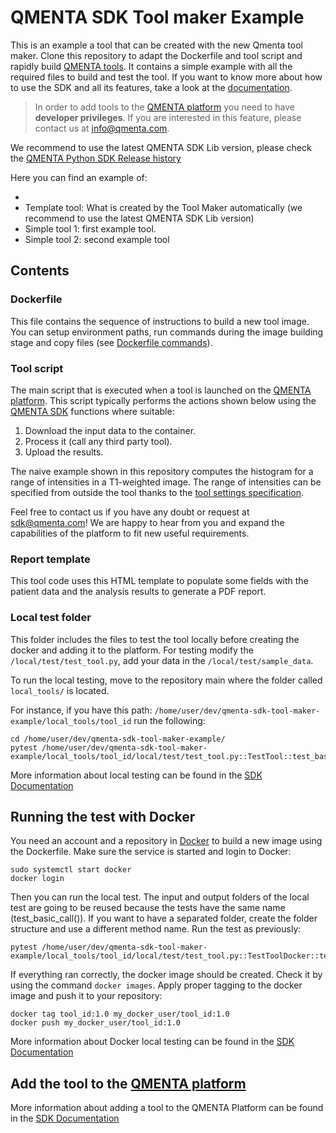# QMENTA SDK Tool maker Example

This is an example a tool that can be created with the new Qmenta tool maker. Clone this repository to adapt the Dockerfile and tool script and rapidly build [QMENTA tools](https://platform.qmenta.com/). It contains a simple example with all the required files to build and test the tool. If you want to know more about how to use the SDK and all its features, take a look at the [documentation](https://docs.qmenta.com/sdk).

> In order to add tools to the [QMENTA platform](https://platform.qmenta.com/) you need to have **developer privileges**. If you are interested in this feature, please contact us at info@qmenta.com.

We recommend to use the latest QMENTA SDK Lib version, please check the [QMENTA Python SDK Release history](https://pypi.org/project/qmenta-sdk-lib/#history)

Here you can find an example of:

- 
- Template tool: What is created by the Tool Maker automatically (we recommend to use the latest QMENTA SDK Lib version)
- Simple tool 1: first example tool.
- Simple tool 2: second example tool

## Contents
### Dockerfile

This file contains the sequence of instructions to build a new tool image. You can setup environment paths, run commands during the image building stage and copy files (see [Dockerfile commands](https://docs.docker.com/get-started/part2/)).

### Tool script

The main script that is executed when a tool is launched on the [QMENTA platform](https://platform.qmenta.com/). This script typically performs the actions shown below using the [QMENTA SDK](https://docs.qmenta.com/sdk) functions where suitable:

1. Download the input data to the container.
2. Process it (call any third party tool).
3. Upload the results.

The naive example shown in this repository computes the histogram for a range of intensities in a T1-weighted image. The range of intensities can be specified from outside the tool thanks to the [tool settings specification](https://docs.qmenta.com/sdk/6_settings.html#).

Feel free to contact us if you have any doubt or request at sdk@qmenta.com! We are happy to hear from you and expand the capabilities of the platform to fit new useful requirements.

### Report template

This tool code uses this HTML template to populate some fields with the patient data and the analysis results to generate a PDF report.

### Local test folder

This folder includes the files to test the tool locally before creating the docker and adding it to the platform.
For testing modify the `/local/test/test_tool.py`, add your data in the `/local/test/sample_data`.

To run the local testing, move to the repository main where the folder called `local_tools/` is located.

For instance, if you have this path: `/home/user/dev/qmenta-sdk-tool-maker-example/local_tools/tool_id`
run the following:

~~~~
cd /home/user/dev/qmenta-sdk-tool-maker-example/
pytest /home/user/dev/qmenta-sdk-tool-maker-example/local_tools/tool_id/local/test/test_tool.py::TestTool::test_basic_call
~~~~

More information about local testing can be found in the [SDK Documentation](https://docs-dev.qmenta.com/sdk/guides_docs/tool_maker.html#local-testing-guidelines)

## Running the test with Docker

You need an account and a repository in [Docker](https://www.docker.com/get-docker) to build a new image using the Dockerfile.
Make sure the service is started and login to Docker:
~~~~
sudo systemctl start docker
docker login
~~~~

Then you can run the local test. The input and output folders of the local test are going to be reused because the tests
have the same name (test_basic_call()). If you want to have a separated folder, create the folder 
structure and use a different method name. Run the test as previously:

~~~~
pytest /home/user/dev/qmenta-sdk-tool-maker-example/local_tools/tool_id/local/test/test_tool.py::TestToolDocker::test_basic_call
~~~~

If everything ran correctly, the docker image should be created. Check it by using the command `docker images`.
Apply proper tagging to the docker image and push it to your repository:

~~~~
docker tag tool_id:1.0 my_docker_user/tool_id:1.0
docker push my_docker_user/tool_id:1.0
~~~~

More information about Docker local testing can be 
found in the [SDK Documentation](https://docs-dev.qmenta.com/sdk/guides_docs/tool_maker.html#test-in-docker-container)

## Add the tool to the [QMENTA platform](https://platform.qmenta.com/)

More information about adding a tool to the QMENTA Platform can be 
found in the [SDK Documentation](https://docs-dev.qmenta.com/sdk/guides_docs/tool_maker.html#integrate-your-tool-in-the-qmenta-platform)
